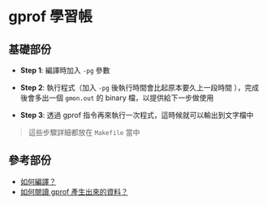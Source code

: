 # gprof 學習帳

## 基礎部份

* **Step 1**: 編譯時加入 `-pg` 參數

* **Step 2**: 執行程式（加入 `-pg` 後執行時間會比起原本要久上一段時間 ），完成後會多出一個 `gmon.out` 的 binary 檔，以提供給下一步做使用

* **Step 3**: 透過 gprof 指令再來執行一次程式，這時候就可以輸出到文字檔中

> 這些步驟詳細都放在 `Makefile` 當中

## 參考部份

* [如何編譯？](COMPILE.md)
* [如何閱讀 gprof 產生出來的資料？]()